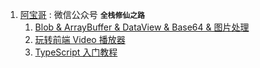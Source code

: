 1. [阿宝哥](https://juejin.im/user/764915822103079/posts) : 微信公众号 **`全栈修仙之路`**
   1. [Blob & ArrayBuffer & DataView & Base64 & 图片处理](https://juejin.im/post/6846687590783909902#heading-23)
   2. [玩转前端 Video 播放器](https://juejin.im/post/6850037275579121671)
   3. [TypeScript 入门教程](https://juejin.im/post/6844904182843965453)


